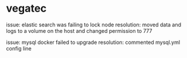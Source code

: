 # vegatec


issue:
  elastic search was failing to lock node 
resolution:
  moved data and logs to a volume on the host and changed permission to 777

issue:
 mysql docker failed to upgrade
resolution:
 commented mysql.yml config line
